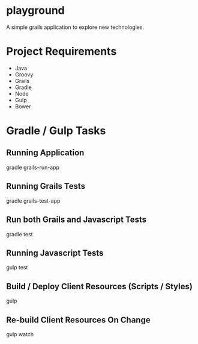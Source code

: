 playground
===============

A simple grails application to explore new technologies.

# Project Requirements
* Java
* Groovy
* Grails
* Gradle
* Node
* Gulp
* Bower

# Gradle / Gulp Tasks

## Running Application
gradle grails-run-app

## Running Grails Tests
gradle grails-test-app

## Run both Grails and Javascript Tests
gradle test

## Running Javascript Tests
gulp test

## Build / Deploy Client Resources (Scripts / Styles) 
gulp

## Re-build Client Resources On Change
gulp watch

